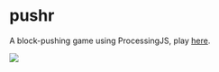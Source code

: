 # pushr

A block-pushing game using ProcessingJS, play [here](https://www.kleemans.ch/pushr).

![](https://github.com/akleemans/pushr/raw/master/pushr.gif)